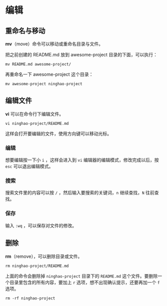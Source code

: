 # 编辑

## **重命名与移动**

**mv**（move）命令可以移动或重命名目录与文件。

把之前创建的 README.md 放到 awesome-project 目录的下面，可以执行：

```
mv README.md awesome-project/
```

再重命名一下 awesome-project  这个目录：

```
mv awesome-project ninghao-project
```

## **编辑文件**

**vi** 可以在命令行下编辑文件。

```
vi ninghao-project/README.md
```

这样会打开要编辑的文件，使用方向键可以移动光标。

### **编辑**

想要编辑按一下小 `i` ，这样会进入到 `vi` 编辑器的编辑模式，修改完成以后，按 `esc` 可以退出编辑模式。

### **搜索**

搜索文件里的内容可以按 `/` ，然后输入要搜索的关键词，`n` 继续查找，`N` 往前查找。

### **保存**

输入 `:wq` ，可以保存对文件的修改。

## 删除

**rm**（remove），可以删除目录或文件。

```
rm ninghao-project/README.md
```

上面的命令会删除掉 `ninghao-project` 目录下的 `README.md` 这个文件。要删除一个目录里包含的所有内容，要加上 `r` 选项，想不出现确认提示，还要再加一个 `f` 选项。

```
rm -rf ninghao-project
```



